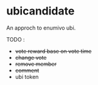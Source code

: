 # ubicandidate

An approch to enumivo ubi.

TODO :
- ~~vote reward base on vote time~~
- ~~change vote~~
- ~~remove member~~
- ~~comment~~
- ubi token